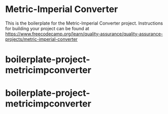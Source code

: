 # Metric-Imperial Converter

This is the boilerplate for the Metric-Imperial Converter project. Instructions for building your project can be found at https://www.freecodecamp.org/learn/quality-assurance/quality-assurance-projects/metric-imperial-converter
# boilerplate-project-metricimpconverter
# boilerplate-project-metricimpconverter
